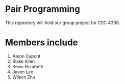 # Pair Programming
This repository will hold our group project for CSC 4330.
# Members include
1. Aaron Dupont
2. Blake Allen
3. Kevin Elizabeth
4. Jason Lee
5. Wilson Zhu
